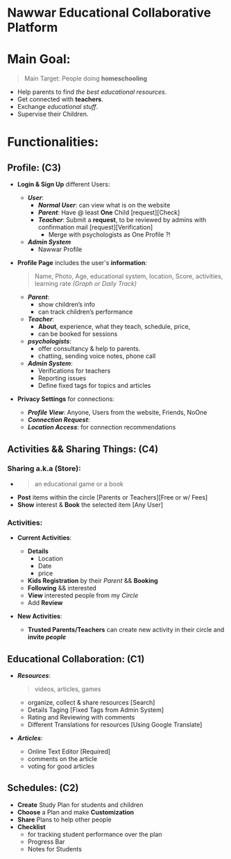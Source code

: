 # Nawwar Educational Collaborative Platform

# Main Goal:
> Main Target: People doing **homeschooling** 
- Help parents to find _the best educational resources_.
- Get connected with **teachers**.
- Exchange _educational stuff_.
- Supervise their Children.

# Functionalities:

## Profile: (C3)
- **Login & Sign Up** different Users: 
  - _**User**_:
    - _**Normal User**_: can view what is on the website
    - _**Parent**_: Have @ least **One** Child [request][Check]
    - _**Teacher**_: Submit a **request**, to be reviewed by admins with confirmation mail [request][Verification]
      - Merge with psychologists as One Profile ?!
  - _**Admin System**_
    - Nawwar Profile
  
- **Profile Page** includes the user's **information**:
  > Name, Photo, Age, educational system, location, Score, activities, learning rate _(Graph or Daily Track)_
  - _**Parent**_: 
    - show children’s info 
    - can track children’s performance
  - _**Teacher**_: 
    - **About**, experience, what they teach, schedule, price, 
    - can be booked for sessions
  - _**psychologists**_: 
    - offer consultancy & help to parents.
    - chatting, sending voice notes, phone call
  - _**Admin System**_:
    - Verifications for teachers
    - Reporting issues
    - Define fixed tags for topics and articles
  
- **Privacy Settings** for connections:
  - _**Profile View**_: Anyone, Users from the website, Friends, NoOne
  - _**Connection Request**_:
  - _**Location Access**_: for connection recommendations

## Activities && Sharing Things: (C4)

### Sharing a.k.a (Store):
  - > an educational game or a book
  - **Post** items within the circle [Parents or Teachers][Free or w/ Fees]
  - **Show** interest & **Book** the selected item [Any User]

### Activities:
  - **Current Activities**:
    - **Details**
      - Location
      - Date
      - price
    - **Kids Registration** by their _Parent_ && **Booking**
    - **Following** && interested 
    - **View** interested people from my _Circle_
    - Add **Review** 

  - **New Activities**:
    - **Trusted Parents/Teachers** can create new activity in their circle and **invite _people_**

## Educational Collaboration: (C1)
- _**Resources**_:
  > videos, articles, games
  - organize, collect & share resources [Search]
  - Details Taging [Fixed Tags from Admin System]
  - Rating and Reviewing with comments
  - Different Translations for resources [Using Google Translate]

- _**Articles**_:
  - Online Text Editor [Required]
  - comments on the article
  - voting for good articles


## Schedules: (C2)
- **Create** Study Plan for students and children
- **Choose** a Plan and make **Customization**
- **Share** Plans to help other people
- **Checklist** 
  - for tracking student performance over the plan
  - Progress Bar
  - Notes for Students
  
